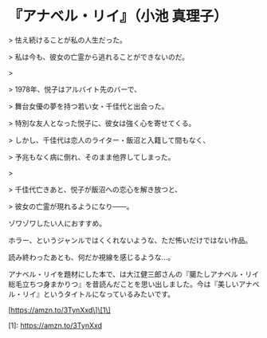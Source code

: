 # 『アナベル・リイ』（小池 真理子） 

\> 怯え続けることが私の人生だった。

\> 私は今も、彼女の亡霊から逃れることができないのだ。

\> 

\> 1978年、悦子はアルバイト先のバーで、

\> 舞台女優の夢を持つ若い女・千佳代と出会った。

\> 特別な友人となった悦子に、彼女は強く心を寄せてくる。

\> しかし、千佳代は恋人のライター・飯沼と入籍して間もなく、

\> 予兆もなく病に倒れ、そのまま他界してしまった。

\> 

\> 千佳代亡きあと、悦子が飯沼への恋心を解き放つと、

\> 彼女の亡霊が現れるようになり――。

ゾワゾワしたい人におすすめ。

ホラー、というジャンルではくくれないような、ただ怖いだけではない作品。

読み終わったあとも、何だか視線を感じるような...。

アナベル・リイを題材にした本で、は大江健三郎さんの『臈たしアナベル・リイ総毛立ちつ身まかりつ』を昔読んだことを思い出しました。今は『美しいアナベル・リイ』というタイトルになっているみたいです。

\[https://amzn.to/3TynXxd\]\[1\]

\[1\]: https://amzn.to/3TynXxd